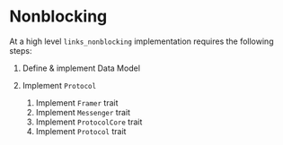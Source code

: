 # Nonblocking

At a high level `links_nonblocking` implementation requires the following steps:

1. Define & implement Data Model
   
 2. Implement `Protocol`
   
    1. Implement `Framer` trait
    2. Implement `Messenger` trait
    3. Implement `ProtocolCore` trait
    4. Implement `Protocol` trait